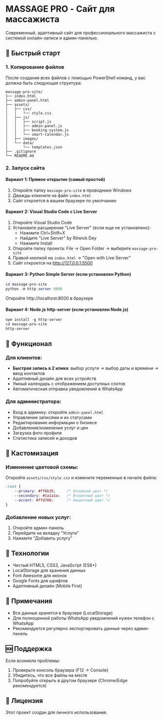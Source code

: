 # MASSAGE PRO - Сайт для массажиста

Современный, адаптивный сайт для профессионального массажиста с системой онлайн-записи и админ-панелью.

## 🚀 Быстрый старт

### 1. Копирование файлов
После создания всех файлов с помощью PowerShell команд, у вас должна быть следующая структура:

```
massage-pro-site/
├── index.html
├── admin-panel.html
├── assets/
│   ├── css/
│   │   └── style.css
│   ├── js/
│   │   ├── script.js
│   │   ├── admin-panel.js
│   │   ├── booking-system.js
│   │   └── smart-calendar.js
│   ├── images/
│   └── data/
│       └── templates.json
├── .gitignore
└── README.md
```

### 2. Запуск сайта

#### Вариант 1: Прямое открытие (самый простой)
1. Откройте папку `massage-pro-site` в проводнике Windows
2. Дважды кликните на файл `index.html`
3. Сайт откроется в вашем браузере по умолчанию

#### Вариант 2: Visual Studio Code с Live Server
1. Откройте Visual Studio Code
2. Установите расширение "Live Server" (если еще не установлено):
   - Нажмите Ctrl+Shift+X
   - Найдите "Live Server" by Ritwick Dey
   - Нажмите Install
3. Откройте папку проекта: File → Open Folder → выберите `massage-pro-site`
4. Правой кнопкой на `index.html` → "Open with Live Server"
5. Сайт откроется на http://127.0.0.1:5500

#### Вариант 3: Python Simple Server (если установлен Python)
```powershell
cd massage-pro-site
python -m http.server 8000
```
Откройте http://localhost:8000 в браузере

#### Вариант 4: Node.js http-server (если установлен Node.js)
```powershell
npm install -g http-server
cd massage-pro-site
http-server
```

## 📱 Функционал

### Для клиентов:
- **Быстрая запись в 2 клика**: выбор услуги → выбор даты и времени → ввод контактов
- Адаптивный дизайн для всех устройств
- Умный календарь с отображением доступных слотов
- Автоматическая отправка уведомлений в WhatsApp

### Для администратора:
- Вход в админку: откройте `admin-panel.html`
- Управление записями и их статусами
- Редактирование информации о бизнесе
- Добавление/изменение услуг и цен
- Загрузка фото профиля
- Статистика записей и доходов

## 🎨 Кастомизация

### Изменение цветовой схемы:
Откройте `assets/css/style.css` и измените переменные в начале файла:
```css
:root {
    --primary: #ff6b35;     /* Основной цвет */
    --secondary: #1a1a1a;   /* Вторичный цвет */
    --accent: #ffd700;      /* Акцентный цвет */
}
```

### Добавление новых услуг:
1. Откройте админ-панель
2. Перейдите на вкладку "Услуги"
3. Нажмите "Добавить услугу"

## 🔧 Технологии

- Чистый HTML5, CSS3, JavaScript (ES6+)
- LocalStorage для хранения данных
- Font Awesome для иконок
- Google Fonts для шрифтов
- Адаптивный дизайн (Mobile First)

## 📝 Примечания

- Все данные хранятся в браузере (LocalStorage)
- Для полноценной работы WhatsApp уведомлений нужен телефон с WhatsApp
- Рекомендуется регулярно экспортировать данные через админ-панель

## 🆘 Поддержка

Если возникли проблемы:
1. Проверьте консоль браузера (F12 → Console)
2. Убедитесь, что все файлы на месте
3. Попробуйте открыть в другом браузере (Chrome/Edge рекомендуется)

## 📄 Лицензия

Этот проект создан для личного использования.